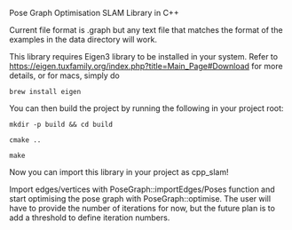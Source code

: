 Pose Graph Optimisation SLAM Library in C++

Current file format is .graph but any text file that matches the format of the examples in the data directory will work.

This library requires Eigen3 library to be installed in your system. Refer to https://eigen.tuxfamily.org/index.php?title=Main_Page#Download for more details, or for macs, simply do 
```
brew install eigen
```

You can then build the project by running the following in your project root:
```
mkdir -p build && cd build
```
```
cmake ..
```
```
make
```
Now you can import this library in your project as cpp_slam!

Import edges/vertices with PoseGraph::importEdges/Poses function and start optimising the pose graph with PoseGraph::optimise. The user will have to provide the number of iterations for now, but the future plan is to add a threshold to define iteration numbers.
